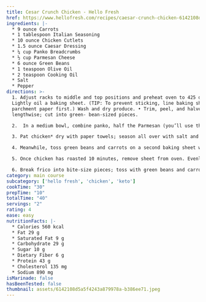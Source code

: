 ```yaml
---
title: Cesar Crunch Chicken - Hello Fresh
href: https://www.hellofresh.com/recipes/caesar-crunch-chicken-6142108d5a5f4243a879978a
ingredients: |-
  * 9 ounce Carrots
  * 1 tablespoon Italian Seasoning
  * 10 ounce Chicken Cutlets
  * 1.5 ounce Caesar Dressing
  * ¼ cup Panko Breadcrumbs
  * ½ cup Parmesan Cheese
  * 6 ounce Green Beans
  * 1 teaspoon Olive Oil
  * 2 teaspoon Cooking Oil
  * Salt
  * Pepper
directions: >-
  1. Adjust racks to middle and top positions and preheat oven to 425 degrees.
  Lightly oil a baking sheet. (TIP: To prevent sticking, line baking sheet with
  parchment paper first.) Wash and dry produce. • Trim, peel, and halve carrots
  lengthwise; cut into green- bean-sized pieces.

  2.  In a medium bowl, combine panko, half the Parmesan (you’ll use the rest later), 1 tsp Italian Seasoning (2 tsp for 4 servings), a drizzle of olive oil, salt, and pepper. (Be sure to measure the Italian Seasoning; we sent more.)

  3. Pat chicken* dry with paper towels; season all over with salt and pepper. Place on one side of prepared baking sheet. • Evenly brush tops of chicken with a thin layer of Caesar dressing (save the rest for serving). Mound coated sides with panko mixture, pressing to adhere (no need to coat the undersides). • Roast on middle rack for 10 minutes (you’ll add more to the sheet then).

  4. Meanwhile, toss green beans and carrots on a second baking sheet with a drizzle of oil, salt, and pepper. • Roast on top rack until tender and lightly browned, 15-20 minutes.

  5. Once chicken has roasted 10 minutes, remove sheet from oven. Evenly sprinkle remaining Parmesan into a 6-inch-wide circle on empty side of same sheet. (For 4 servings, sprinkle Parmesan into two 6-inch-wide circles.) • Return to middle rack until chicken is browned and cooked through and frico is golden brown, 5-10 minutes. TIP: Keep a close eye on the frico to avoid burning and check on it after 5 minutes—if it’s golden brown, remove it from the sheet and continue roasting chicken. • Set chicken aside to rest. Let frico cool until crispy, then transfer to a paper-towel-lined plate.

  6. Break frico into bite-size pieces; toss with green beans and carrots. • Divide veggies and chicken between plates. Drizzle remaining dressing over chicken (or serve on the side for dipping).
category: main course
subcategory: ['hello fresh', 'chicken', 'keto']
cookTime: "30"
prepTime: "10"
totalTime: "40"
servings: "2"
rating: 4
ease: easy
nutritionFacts: |-
  * Calories 560 kcal
  * Fat 29 g
  * Saturated Fat 9 g
  * Carbohydrate 29 g
  * Sugar 10 g
  * Dietary Fiber 6 g
  * Protein 43 g
  * Cholesterol 135 mg
  * Sodium 890 mg
isMarinade: false
hasBeenTested: false
thumbnail: assets/6142108d5a5f4243a879978a-b386ee71.jpeg
---
```

